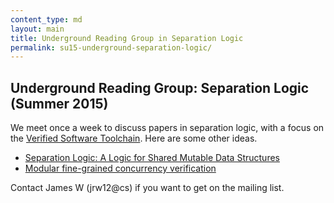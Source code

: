 ```yaml
---
content_type: md
layout: main
title: Underground Reading Group in Separation Logic
permalink: su15-underground-separation-logic/
---
```


## Underground Reading Group: Separation Logic (Summer 2015)

We meet once a week to discuss papers in separation logic, with a
focus on the [Verified Software Toolchain](http://vst.cs.princeton.edu/veric/). Here are some other ideas.

* [Separation Logic: A Logic for Shared Mutable Data Structures](http://www.cs.cmu.edu/~jcr/seplogic.pdf)
* [Modular fine-grained concurrency verification](http://www.cl.cam.ac.uk/techreports/UCAM-CL-TR-726.html)

Contact James W (jrw12@cs) if you want to get on the mailing list.
